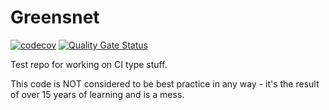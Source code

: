 # Greensnet

[![codecov](https://codecov.io/gh/philrogersuk/greensnet-deployment-test/branch/main/graph/badge.svg?token=V80H8TPW3L)](https://codecov.io/gh/philrogersuk/greensnet-deployment-test)
[![Quality Gate Status](https://sonarcloud.io/api/project_badges/measure?project=philrogersuk_greensnet-deployment-test&metric=alert_status)](https://sonarcloud.io/dashboard?id=philrogersuk_greensnet-deployment-test)

Test repo for working on CI type stuff.

This code is NOT considered to be best practice in any way - it's the result of over 15 years of learning and is a mess.
